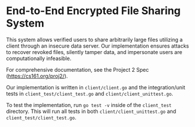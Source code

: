 # End-to-End Encrypted File Sharing System
This system allows verified users to share arbitrarily large files utilizing a client through an insecure data server. Our implementation ensures attacks to recover revoked files, silently tamper data, and impersonate users are computationally infeasible.

For comprehensive documentation, see the Project 2 Spec (https://cs161.org/proj2/).

Our implementation is written in `client/client.go` and the integration/unit tests in `client_test/client_test.go` and `client/client_unittest.go`.

To test the implementation, run `go test -v` inside of the `client_test` directory. This will run all tests in both `client/client_unittest.go` and `client_test/client_test.go`.

